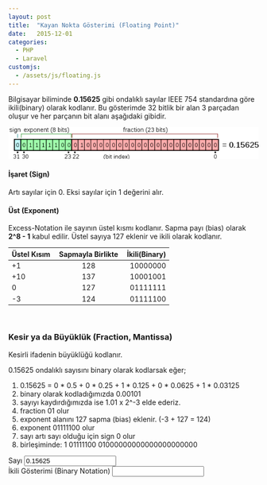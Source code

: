 ```yaml
---
layout: post
title:  "Kayan Nokta Gösterimi (Floating Point)"
date:   2015-12-01
categories: 
  - PHP
  - Laravel
customjs:
  - /assets/js/floating.js
---
```


Bilgisayar biliminde **0.15625** gibi ondalıklı sayılar IEEE 754 standardına göre ikili(binary) olarak kodlanır. Bu gösterimde 32 bitlik bir alan 3 parçadan oluşur ve her parçanın bit alanı aşağıdaki gibidir.

![Kayan Nokta Gösterimi](/assets/article_images/2015-12-01-kayan-nokta-gosterimi/floating-point-notation.png)

#### İşaret (Sign)

Artı sayılar için 0. Eksi sayılar için 1 değerini alır.

#### Üst (Exponent)

Excess-Notation ile sayının üstel kısmı kodlanır. Sapma payı (bias) olarak **2^8 - 1** kabul edilir. Üstel sayıya 127 eklenir ve ikili olarak kodlanır.


| Üstel Kısım  	| Sapmayla Birlikte 	|     İkili(Binary) 	|
|-------------	|:------:	|---------:	|
| +1          	|   128  	| 10000000 	|
| +10         	|   137  	| 10001001 	|
| 0           	|   127  	| 01111111 	|
| -3           	|   124  	| 01111100 	|


<br />

### Kesir ya da Büyüklük (Fraction, Mantissa)

Kesirli ifadenin büyüklüğü kodlanır.

0.15625 ondalıklı sayısını binary olarak kodlarsak eğer;

1. 0.15625 = 0 \* 0.5 + 0 \* 0.25 + 1 \* 0.125 + 0 \* 0.0625 + 1 \* 0.03125
2. binary olarak kodladığımızda 0.00101
3. sayıyı kaydırdığımızda ise 1.01 x 2^-3 elde ederiz.
4. fraction 01 olur
5. exponent alanını 127 sapma (bias) eklenir. (-3 + 127 = 124)
6. exponent 01111100 olur
7. sayı artı sayı olduğu için sign 0 olur
8. birleşiminde: 1 01111100 01000000000000000000000

<div id="tools" class="row">
    <label>Sayı</label>
    <input value="0.15625" name="number" type="number" id="number_notation" class="form-control" ><br />
    <label>İkili Gösterimi (Binary Notation)</label>
    <input name="binary" type="text" id="floating_notation" class="form-control" ><br />
</div>